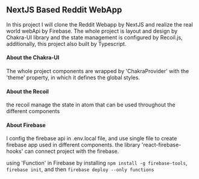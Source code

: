 
## NextJS Based Reddit WebApp

In this project I will clone the Reddit Webapp by NextJS and realize the real world webApi by Firebase. The whole project is layout and design by Chakra-UI library and the state management is configured by Recoil.js, additionally, this project also built by Typescript.



#### About the Chakra-UI

The whole project components are wrapped by 'ChakraProvider' with the 'theme' property, in which it defines the global styles.


#### About the Recoil

the recoil manage the state in atom that can be used throughout the different components


#### About Firebase

I config the firebase api in .env.local file, and use single file to create firebase app used in different components. the library 'react-firebase-hooks' can connect project with the firebase.

using 'Function' in Firebase by installing `npm install -g firebase-tools`, `firebase init`, and then `firebase deploy --only functions`



